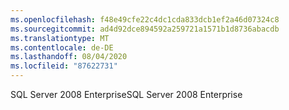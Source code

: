 ```yaml
---
ms.openlocfilehash: f48e49cfe22c4dc1cda833dcb1ef2a46d07324c8
ms.sourcegitcommit: ad4d92dce894592a259721a1571b1d8736abacdb
ms.translationtype: MT
ms.contentlocale: de-DE
ms.lasthandoff: 08/04/2020
ms.locfileid: "87622731"
---
```

 <span data-ttu-id="dd532-101">SQL Server 2008 Enterprise</span><span class="sxs-lookup"><span data-stu-id="dd532-101">SQL Server 2008 Enterprise</span></span> 